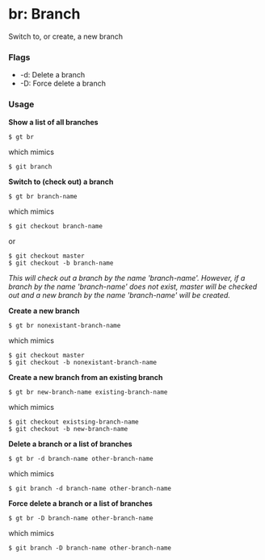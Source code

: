 # br: Branch

Switch to, or create, a new branch

### Flags

* -d: Delete a branch
* -D: Force delete a branch

### Usage

__Show a list of all branches__

```
$ gt br
```

which mimics

```
$ git branch
```

__Switch to (check out) a branch__

```
$ gt br branch-name
```

which mimics

```
$ git checkout branch-name
```

or

```
$ git checkout master
$ git checkout -b branch-name
```

_This will check out a branch by the name 'branch-name'. However, if a branch by the name 'branch-name' does not exist, master will be checked out and a new branch by the name 'branch-name' will be created._

__Create a new branch__

```
$ gt br nonexistant-branch-name
```

which mimics

```
$ git checkout master
$ git checkout -b nonexistant-branch-name
```

__Create a new branch from an existing branch__

```
$ gt br new-branch-name existing-branch-name
```

which mimics

```
$ git checkout existsing-branch-name
$ git checkout -b new-branch-name
```

__Delete a branch or a list of branches__

```
$ gt br -d branch-name other-branch-name
```

which mimics

```
$ git branch -d branch-name other-branch-name
```

__Force delete a branch or a list of branches__

```
$ gt br -D branch-name other-branch-name
```

which mimics

```
$ git branch -D branch-name other-branch-name
```
